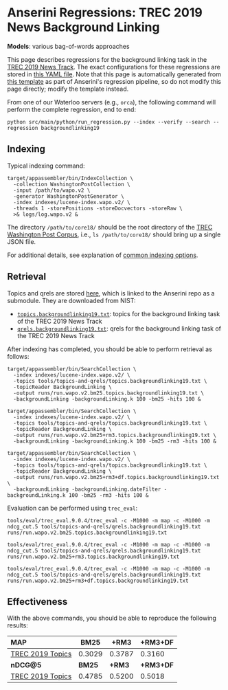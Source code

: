 # Anserini Regressions: TREC 2019 News Background Linking

**Models**: various bag-of-words approaches

This page describes regressions for the background linking task in the [TREC 2019 News Track](http://trec-news.org/).
The exact configurations for these regressions are stored in [this YAML file](../../src/main/resources/regression/backgroundlinking19.yaml).
Note that this page is automatically generated from [this template](../../src/main/resources/docgen/templates/backgroundlinking19.template) as part of Anserini's regression pipeline, so do not modify this page directly; modify the template instead.

From one of our Waterloo servers (e.g., `orca`), the following command will perform the complete regression, end to end:

```
python src/main/python/run_regression.py --index --verify --search --regression backgroundlinking19
```

## Indexing

Typical indexing command:

```
target/appassembler/bin/IndexCollection \
  -collection WashingtonPostCollection \
  -input /path/to/wapo.v2 \
  -generator WashingtonPostGenerator \
  -index indexes/lucene-index.wapo.v2/ \
  -threads 1 -storePositions -storeDocvectors -storeRaw \
  >& logs/log.wapo.v2 &
```

The directory `/path/to/core18/` should be the root directory of the [TREC Washington Post Corpus](https://trec.nist.gov/data/wapost/), i.e., `ls /path/to/core18/`
should bring up a single JSON file.

For additional details, see explanation of [common indexing options](../../docs/common-indexing-options.md).

## Retrieval

Topics and qrels are stored [here](https://github.com/castorini/anserini-tools/tree/master/topics-and-qrels), which is linked to the Anserini repo as a submodule.
They are downloaded from NIST:

+ [`topics.backgroundlinking19.txt`](https://github.com/castorini/anserini-tools/tree/master/topics-and-qrels/topics.backgroundlinking19.txt): topics for the background linking task of the TREC 2019 News Track
+ [`qrels.backgroundlinking19.txt`](https://github.com/castorini/anserini-tools/tree/master/topics-and-qrels/qrels.backgroundlinking19.txt): qrels for the background linking task of the TREC 2019 News Track

After indexing has completed, you should be able to perform retrieval as follows:

```
target/appassembler/bin/SearchCollection \
  -index indexes/lucene-index.wapo.v2/ \
  -topics tools/topics-and-qrels/topics.backgroundlinking19.txt \
  -topicReader BackgroundLinking \
  -output runs/run.wapo.v2.bm25.topics.backgroundlinking19.txt \
  -backgroundLinking -backgroundLinking.k 100 -bm25 -hits 100 &

target/appassembler/bin/SearchCollection \
  -index indexes/lucene-index.wapo.v2/ \
  -topics tools/topics-and-qrels/topics.backgroundlinking19.txt \
  -topicReader BackgroundLinking \
  -output runs/run.wapo.v2.bm25+rm3.topics.backgroundlinking19.txt \
  -backgroundLinking -backgroundLinking.k 100 -bm25 -rm3 -hits 100 &

target/appassembler/bin/SearchCollection \
  -index indexes/lucene-index.wapo.v2/ \
  -topics tools/topics-and-qrels/topics.backgroundlinking19.txt \
  -topicReader BackgroundLinking \
  -output runs/run.wapo.v2.bm25+rm3+df.topics.backgroundlinking19.txt \
  -backgroundLinking -backgroundLinking.dateFilter -backgroundLinking.k 100 -bm25 -rm3 -hits 100 &
```

Evaluation can be performed using `trec_eval`:

```
tools/eval/trec_eval.9.0.4/trec_eval -c -M1000 -m map -c -M1000 -m ndcg_cut.5 tools/topics-and-qrels/qrels.backgroundlinking19.txt runs/run.wapo.v2.bm25.topics.backgroundlinking19.txt

tools/eval/trec_eval.9.0.4/trec_eval -c -M1000 -m map -c -M1000 -m ndcg_cut.5 tools/topics-and-qrels/qrels.backgroundlinking19.txt runs/run.wapo.v2.bm25+rm3.topics.backgroundlinking19.txt

tools/eval/trec_eval.9.0.4/trec_eval -c -M1000 -m map -c -M1000 -m ndcg_cut.5 tools/topics-and-qrels/qrels.backgroundlinking19.txt runs/run.wapo.v2.bm25+rm3+df.topics.backgroundlinking19.txt
```

## Effectiveness

With the above commands, you should be able to reproduce the following results:

| **MAP**                                                                                                      | **BM25**  | **+RM3**  | **+RM3+DF**|
|:-------------------------------------------------------------------------------------------------------------|-----------|-----------|-----------|
| [TREC 2019 Topics](https://github.com/castorini/anserini-tools/tree/master/topics-and-qrels/topics.backgroundlinking19.txt)| 0.3029    | 0.3787    | 0.3160    |
| **nDCG@5**                                                                                                   | **BM25**  | **+RM3**  | **+RM3+DF**|
| [TREC 2019 Topics](https://github.com/castorini/anserini-tools/tree/master/topics-and-qrels/topics.backgroundlinking19.txt)| 0.4785    | 0.5200    | 0.5018    |

